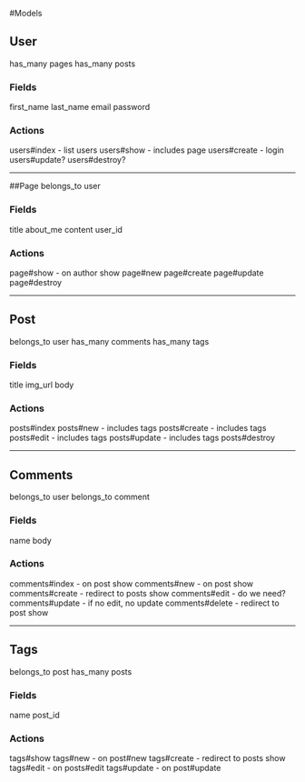 #Models

## User
has_many pages
has_many posts

### Fields
first_name
last_name
email
password

### Actions
users#index - list users
users#show - includes page
users#create - login
users#update?
users#destroy?


***************************

##Page
belongs_to user

### Fields
title
about_me
content
user_id

### Actions
page#show - on author show
page#new
page#create
page#update
page#destroy

***************************

## Post
belongs_to user
has_many comments
has_many tags

### Fields
title
img_url
body

### Actions
posts#index
posts#new - includes tags
posts#create - includes tags
posts#edit - includes tags
posts#update - includes tags
posts#destroy

***************************

## Comments
belongs_to user
belongs_to comment

### Fields
name
body

### Actions
comments#index - on post show
comments#new - on post show
comments#create - redirect to posts show
comments#edit - do we need?
comments#update - if no edit, no update
comments#delete - redirect to post show

***************************

## Tags
belongs_to post
has_many posts

### Fields
name
post_id

### Actions
tags#show
tags#new - on post#new
tags#create - redirect to posts show
tags#edit - on posts#edit
tags#update - on post#update






